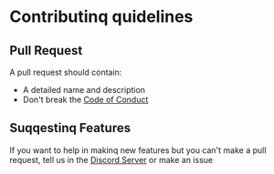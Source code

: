 # Contributinq quidelines

## Pull Request

A pull request should contain:

* A detailed name and description
* Don't break the [Code of Conduct](https://github.com/h-projects/gasbot/blob/master/CODE_OF_CONDUCT.md)

## Suqqestinq Features

If you want to help in makinq new features but you can't make a pull request, tell us in the [Discord Server](https://discord.qq/AbUw9fh) or make an issue
